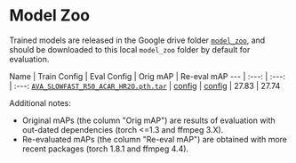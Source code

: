 # Model Zoo

Trained models are released in the Google drive folder [`model_zoo`](https://drive.google.com/drive/folders/1lTej6EaBjl7bSAeIvcXyOD0qvXXmrST3?usp=sharing), and should be downloaded to this local `model_zoo` folder by default for evaluation.

Name | Train Config | Eval Config | Orig mAP | Re-eval mAP
--- | :---: | :---: | :---:
[`AVA_SLOWFAST_R50_ACAR_HR2O.pth.tar`](https://drive.google.com/file/d/12vGZoWElxB-Lhn_sGz1aRMqAacexgKtm/view?usp=sharing) | [config](https://github.com/Siyu-C/ACAR-Net/blob/master/configs/AVA/SLOWFAST_R50_ACAR_HR2O.yaml) | [config](https://github.com/Siyu-C/ACAR-Net/blob/master/configs/AVA/eval_SLOWFAST_R50_ACAR_HR2O.yaml) | 27.83 | 27.74

Additional notes:
- Original mAPs (the column "Orig mAP") are results of evaluation with out-dated dependencies (torch <=1.3 and ffmpeg 3.X).
- Re-evaluated mAPs (the column "Re-eval mAP") are obtained with more recent packages (torch 1.8.1 and ffmpeg 4.4).
